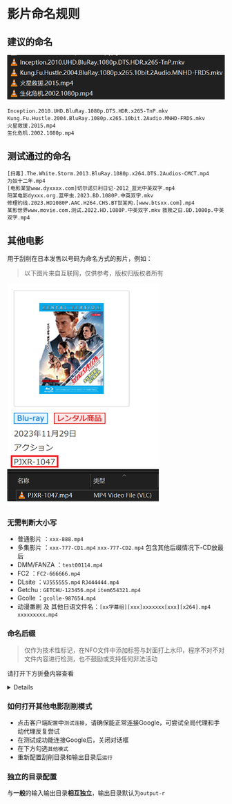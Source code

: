 # 影片命名规则

## 建议的命名
![](/images/example3.png)

`Inception.2010.UHD.BluRay.1080p.DTS.HDR.x265-TnP.mkv`  
`Kung.Fu.Hustle.2004.BluRay.1080p.x265.10bit.2Audio.MNHD-FRDS.mkv`  
`火星救援.2015.mp4`  
`生化危机.2002.1080p.mp4`  

## 测试通过的命名
`[扫毒].The.White.Storm.2013.BluRay.1080p.x264.DTS.2Audios-CMCT.mp4`  
`为奴十二年.mp4`  
`[电影某堂www.dyxxxx.com]切尔诺贝利日记-2012_蓝光中英双字.mp4`  
`阳某电影dyxxx.org.蓝甲虫.2023.BD.1080P.中英双字.mkv`  
`修理钓线.2023.HD1080P.AAC.H264.CHS.BT世某网.[www.btsxx.com].mp4`  
`某影世界www.movie.com.测试.2022.HD.1080P.中英双字.mkv`
`救赎之日.BD.1080p.中英双字.mp4`  

## 其他电影
用于刮削在日本发售以号码为命名方式的影片，例如：
> 以下图片来自互联网，仅供参考，版权归版权者所有

![](/images/example1.png)

### 无需判断大小写
* 普通影片 ：`xxx-888.mp4`
* 多集影片 ：`xxx-777-CD1.mp4` `xxx-777-CD2.mp4` 包含其他后缀情况下-CD放最后
* DMM/FANZA ：`test00114.mp4`
* FC2 ：`FC2-666666.mp4`
* DLsite ：`VJ555555.mp4` `RJ444444.mp4`
* Getchu : `GETCHU-123456.mp4` `item654321.mp4`
* Gcolle ：`gcolle-987654.mp4`
* 动漫番剧 及 其他日语文件名：`[xx字幕组][xxx]xxxxxxx[xxx][x264].mp4` `xxxxxxxxx.mp4`

### 命名后缀

> 仅作为技术性标记，在NFO文件中添加标签与封面打上水印，程序不对不对文件内容进行检测，也不鼓励或支持任何非法活动

请打开下方折叠内容查看

<details>

* 流出：`xxx-555-leak.mp4`
* AI去马赛克：`xxx-444-hack.mp4`
* 4K: `xxx-333-4k.mp4`
* 包含字幕：`xxx-222ch.mp4` `xxx-222-C.mp4`
* 字幕和4K：`xxx-111-c-4k.mp4`
* AI去马赛克和包含字幕：`xxx-999-UC.mp4`
* VR：`ddd-555-vr.mp4`

</details>

### 如何打开其他电影刮削模式
* 点击客户端`配置`中`测试连接`，请确保能正常连接Google，可尝试全局代理和手动代理反复尝试
* 在测试成功能连接Google后，关闭对话框
* 在下方勾选`其他模式`
* 重新配置刮削目录和输出目录后`运行`

### 独立的目录配置
与**一般**的输入输出目录**相互独立**，输出目录默认为`output-r`